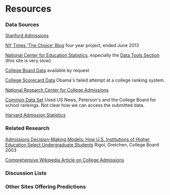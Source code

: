 # Resources

### Data Sources

[Stanford Admissions](http://ucomm.stanford.edu/cds/2014#admission)

[NY Times 'The Choice' Blog](http://thechoice.blogs.nytimes.com/category/admissions-data/?_r=0) four year project, ended June 2013

[National Center for Education Statistics](https://nces.ed.gov/collegenavigator/), especially the [Data Tools Section](https://nces.ed.gov/datatools/index.asp?DataToolSectionID=4) (this site is very slow)

[College Board Data](http://research.collegeboard.org/data) available by request

[College Scorecard Data](https://collegescorecard.ed.gov/data/) Obama's failed attempt at a college ranking system.

[National Research Center for College Admissions](https://datalab.nrccua.org/EnrollmentLens)

[Common Data Set](http://www.commondataset.org/#download) Used US News, Peterson's and the College Board for school rankings. Not clear how we can access the submitted data.

[Harvard Admission Statistics](http://oir.harvard.edu/fact-book/college_admissions)

### Related Research

[Admissions Decision-Making Models: How U.S. Institutions of Higher Education Select Undergraduate Students](http://research.collegeboard.org/publications/content/2012/05/admissions-decision-making-models-how-us-institutions-higher-education) Rigol, Gretchen, College Board 2003

[Comprehensive Wikipedia Article on College Admissions](https://en.wikipedia.org/wiki/College_admissions_in_the_United_States)





### Discussion Lists





### Other Sites Offering Predictions

